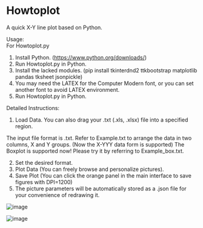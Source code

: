 # Howtoplot
A quick X-Y line plot based on Python.

Usage:<br>
For Howtoplot.py
1. Install Python. (https://www.python.org/downloads/)
2. Run Howtoplot.py in Python.
3. Install the lacked modules. (pip install tkinterdnd2 ttkbootstrap matplotlib pandas tksheet jsonpickle)
4. You may need the LATEX for the Computer Modern font, or you can set another font to avoid LATEX environment.
5. Run Howtoplot.py in Python.

Detailed Instructions:
1. Load Data. You can also drag your .txt (.xls, .xlsx) file into a specified region.

  The input file format is .txt. Refer to Example.txt to arrange the data in two columns, X and Y groups.
  (Now the X-YYY data form is supported)
  The Boxplot is supported now! Please try it by referring to Example_box.txt.

2. Set the desired format.
3. Plot Data (You can freely browse and personalize pictures).
4. Save Plot (You can click the orange panel in the main interface to save figures with DPI=1200)
5. The picture parameters will be automatically stored as a .json file for your convenience of redrawing it.

![image](https://github.com/user-attachments/assets/cd80d883-e677-46f8-a4a8-a8057acc8fdc)


![image](https://github.com/user-attachments/assets/9fbed283-9d76-4590-9d76-68772a5c87e4)





